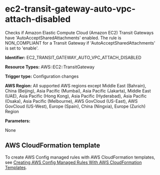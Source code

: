 # ec2\-transit\-gateway\-auto\-vpc\-attach\-disabled<a name="ec2-transit-gateway-auto-vpc-attach-disabled"></a>

Checks if Amazon Elastic Compute Cloud \(Amazon EC2\) Transit Gateways have 'AutoAcceptSharedAttachments' enabled\. The rule is NON\_COMPLIANT for a Transit Gateway if 'AutoAcceptSharedAttachments' is set to 'enable'\. 

**Identifier:** EC2\_TRANSIT\_GATEWAY\_AUTO\_VPC\_ATTACH\_DISABLED

**Resource Types:** AWS::EC2::TransitGateway

**Trigger type:** Configuration changes

**AWS Region:** All supported AWS regions except Middle East \(Bahrain\), China \(Beijing\), Asia Pacific \(Mumbai\), Asia Pacific \(Jakarta\), Middle East \(UAE\), Asia Pacific \(Hong Kong\), Asia Pacific \(Hyderabad\), Asia Pacific \(Osaka\), Asia Pacific \(Melbourne\), AWS GovCloud \(US\-East\), AWS GovCloud \(US\-West\), Europe \(Spain\), China \(Ningxia\), Europe \(Zurich\) Region

**Parameters:**

None  

## AWS CloudFormation template<a name="w2aac12c33c15b9d225c17"></a>

To create AWS Config managed rules with AWS CloudFormation templates, see [Creating AWS Config Managed Rules With AWS CloudFormation Templates](aws-config-managed-rules-cloudformation-templates.md)\.